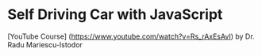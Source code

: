 # Self Driving Car with JavaScript

[YouTube Course] (https://www.youtube.com/watch?v=Rs_rAxEsAvI) by Dr. Radu Mariescu-Istodor
